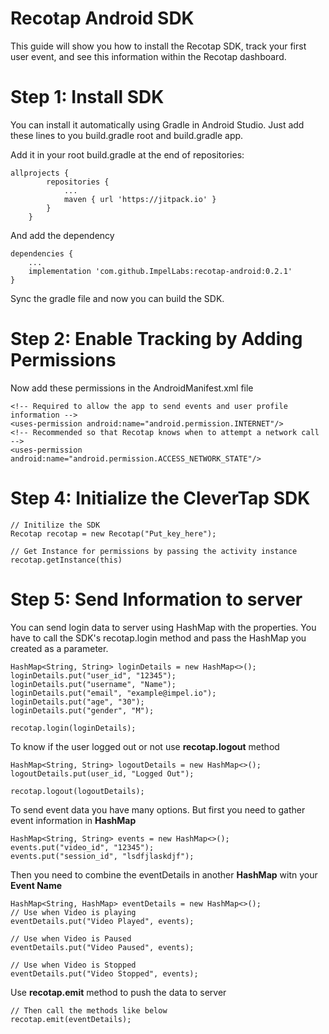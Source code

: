 # Recotap Android SDK

This guide will show you how to install the Recotap SDK, track your first user event, and see this information within the Recotap dashboard.

# Step 1: Install SDK
You can install it automatically using Gradle in Android Studio. Just add these lines to you build.gradle root and build.gradle app.

Add it in your root build.gradle at the end of repositories:
```
allprojects {
		repositories {
			...
			maven { url 'https://jitpack.io' }
		}
	}
```

And add the dependency
```
dependencies {
    ...
    implementation 'com.github.ImpelLabs:recotap-android:0.2.1'
}
```
Sync the gradle file and now you can build the SDK.

# Step 2: Enable Tracking by Adding Permissions
Now add these permissions in the AndroidManifest.xml file
```
<!-- Required to allow the app to send events and user profile information -->
<uses-permission android:name="android.permission.INTERNET"/>
<!-- Recommended so that Recotap knows when to attempt a network call -->
<uses-permission android:name="android.permission.ACCESS_NETWORK_STATE"/>
```



# Step 4: Initialize the CleverTap SDK

```
// Initilize the SDK
Recotap recotap = new Recotap("Put_key_here");

// Get Instance for permissions by passing the activity instance
recotap.getInstance(this)

```

# Step 5: Send Information to server
You can send login data to server using HashMap with the properties. You have to call the SDK's recotap.login method and pass the HashMap you created as a parameter.

```
HashMap<String, String> loginDetails = new HashMap<>();
loginDetails.put("user_id", "12345");
loginDetails.put("username", "Name");
loginDetails.put("email", "example@impel.io");
loginDetails.put("age", "30");
loginDetails.put("gender", "M");

recotap.login(loginDetails);
```

To know if the user logged out or not use **recotap.logout** method
```
HashMap<String, String> logoutDetails = new HashMap<>();
logoutDetails.put(user_id, "Logged Out");
        
recotap.logout(logoutDetails);
```

To send event data you have many options.
But first you need to gather event information in **HashMap**

```
HashMap<String, String> events = new HashMap<>();
events.put("video_id", "12345");
events.put("session_id", "lsdfjlaskdjf");
```
Then you need to combine the eventDetails in another **HashMap** witn your **Event Name**

```
HashMap<String, HashMap> eventDetails = new HashMap<>();
// Use when Video is playing
eventDetails.put("Video Played", events);

// Use when Video is Paused
eventDetails.put("Video Paused", events);

// Use when Video is Stopped
eventDetails.put("Video Stopped", events);
```
Use **recotap.emit** method to push the data to server
```
// Then call the methods like below
recotap.emit(eventDetails);
```

